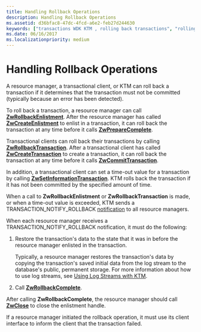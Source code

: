 ```yaml
---
title: Handling Rollback Operations
description: Handling Rollback Operations
ms.assetid: d36bfac8-47dc-4fcd-a6e2-feb27d244630
keywords: ["transactions WDK KTM , rolling back transactions", "rolling back transactions WDK KTM", "resource managers WDK KTM , rolling backing transactions", "transactional clients WDK KTM , rolling back transactions"]
ms.date: 06/16/2017
ms.localizationpriority: medium
---
```


# Handling Rollback Operations


A resource manager, a transactional client, or KTM can roll back a transaction if it determines that the transaction must not be committed (typically because an error has been detected).

To roll back a transaction, a resource manager can call [**ZwRollbackEnlistment**](https://docs.microsoft.com/windows-hardware/drivers/ddi/wdm/nf-wdm-ntrollbackenlistment). After the resource manager has called [**ZwCreateEnlistment**](https://docs.microsoft.com/windows-hardware/drivers/ddi/wdm/nf-wdm-ntcreateenlistment) to enlist in a transaction, it can roll back the transaction at any time before it calls [**ZwPrepareComplete**](https://docs.microsoft.com/windows-hardware/drivers/ddi/wdm/nf-wdm-ntpreparecomplete).

Transactional clients can roll back their transactions by calling [**ZwRollbackTransaction**](https://docs.microsoft.com/windows-hardware/drivers/ddi/wdm/nf-wdm-ntrollbacktransaction). After a transactional client has called [**ZwCreateTransaction**](https://docs.microsoft.com/windows-hardware/drivers/ddi/wdm/nf-wdm-ntcreatetransaction) to create a transaction, it can roll back the transaction at any time before it calls [**ZwCommitTransaction**](https://docs.microsoft.com/windows-hardware/drivers/ddi/wdm/nf-wdm-ntcommittransaction).

In addition, a transactional client can set a time-out value for a transaction by calling [**ZwSetInformationTransaction**](https://docs.microsoft.com/windows-hardware/drivers/ddi/wdm/nf-wdm-ntsetinformationtransaction). KTM rolls back the transaction if it has not been committed by the specified amount of time.

When a call to **ZwRollbackEnlistment** or **ZwRollbackTransaction** is made, or when a time-out value is exceeded, KTM sends a TRANSACTION\_NOTIFY\_ROLLBACK [notification](transaction-notifications.md) to all resource managers.

When each resource manager receives a TRANSACTION\_NOTIFY\_ROLLBACK notification, it must do the following:

1.  Restore the transaction's data to the state that it was in before the resource manager enlisted in the transaction.

    Typically, a resource manager restores the transaction's data by copying the transaction's saved initial data from the log stream to the database's public, permanent storage. For more information about how to use log streams, see [Using Log Streams with KTM](using-log-streams-with-ktm.md).

2.  Call [**ZwRollbackComplete**](https://docs.microsoft.com/windows-hardware/drivers/ddi/wdm/nf-wdm-ntrollbackcomplete).

After calling **ZwRollbackComplete**, the resource manager should call [**ZwClose**](https://docs.microsoft.com/windows-hardware/drivers/ddi/ntifs/nf-ntifs-ntclose) to close the enlistment handle.

If a resource manager initiated the rollback operation, it must use its client interface to inform the client that the transaction failed.

 

 





